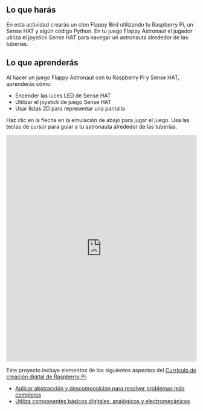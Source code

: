 ## Lo que harás
En esta actividad crearás un clon Flappy Bird utilizando tu Raspberry Pi, un Sense HAT y algún código Python. En tu juego Flappy Astronaut el jugador utiliza el joystick Sense HAT para navegar un astronauta alrededor de las tuberías.

## Lo que aprenderás
Al hacer un juego Flappy Astronaut con tu Raspberry Pi y Sense HAT, aprenderás cómo:

- Encender las luces LED de Sense HAT
- Utilizar el joystick de juego Sense HAT
- Usar listas 2D para representar una pantalla

Haz clic en la flecha en la emulación de abajo para jugar el juego. Usa las teclas de cursor para guiar a tu astronauta alrededor de las tuberías.
<iframe src="https://trinket.io/embed/python/e77660ee7e?outputOnly=true" width="100%" height="600" frameborder="0" marginwidth="0" marginheight="0" allowfullscreen mark="crwd-mark"></iframe>

Este proyecto incluye elementos de los siguientes aspectos del [Currículo de creación digital de Raspberry Pi](https://www.raspberrypi.org/curriculum/):

- [Aplicar abstracción y descomposición para resolver problemas más complejos](https://www.raspberrypi.org/curriculum/programming/developer)
- [Utiliza componentes básicos digitales, analógicos y electromecánicos](https://www.raspberrypi.org/curriculum/physical-computing/creator)
